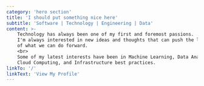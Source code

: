 ```yaml
---
category: 'hero section'
title: 'I should put something nice here'
subtitle: 'Software | Technology | Engineering | Data'
content: >-
    Technology has always been one of my first and foremost passions. 
    I'm always interested in new ideas and thoughts that can push the limits
    of what we can do forward.
    <br>
    Some of my latest interests have been in Machine Learning, Data Analysis,
    Cloud Computing, and Infrastructure best practices.
linkTo: '/'
linkText: 'View My Profile'
---
```

